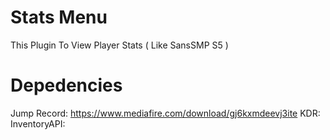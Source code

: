 # Stats Menu 
This Plugin To View Player Stats ( Like SansSMP S5 )

# Depedencies
Jump Record: https://www.mediafire.com/download/gj6kxmdeevj3ite
KDR: 
InventoryAPI:
